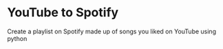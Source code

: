 # YouTube to Spotify
 Create a playlist on Spotify made up of songs you liked on YouTube using python 
